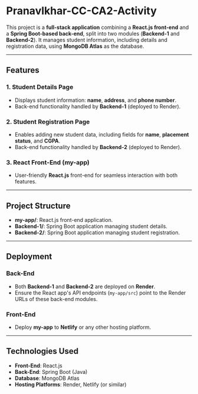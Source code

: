 # **PranavIkhar-CC-CA2-Activity**

This project is a **full-stack application** combining a **React.js front-end** and a **Spring Boot-based back-end**, split into two modules (**Backend-1** and **Backend-2**). It manages student information, including details and registration data, using **MongoDB Atlas** as the database.

---

## **Features**

### 1. **Student Details Page**
- Displays student information: **name**, **address**, and **phone number**.
- Back-end functionality handled by **Backend-1** (deployed to Render).

### 2. **Student Registration Page**
- Enables adding new student data, including fields for **name**, **placement status**, and **CGPA**.
- Back-end functionality handled by **Backend-2** (deployed to Render).

### 3. **React Front-End (my-app)**
- User-friendly **React.js** front-end for seamless interaction with both features.

---

## **Project Structure**
- **my-app/**: React.js front-end application.
- **Backend-1/**: Spring Boot application managing student details.
- **Backend-2/**: Spring Boot application managing student registration.

---

## **Deployment**

### **Back-End**
- Both **Backend-1** and **Backend-2** are deployed on **Render**.
- Ensure the React app's API endpoints (`my-app/src`) point to the Render URLs of these back-end modules.

### **Front-End**
- Deploy **my-app** to **Netlify** or any other hosting platform.

---

## **Technologies Used**

- **Front-End**: React.js
- **Back-End**: Spring Boot (Java)
- **Database**: MongoDB Atlas
- **Hosting Platforms**: Render, Netlify (or similar)
